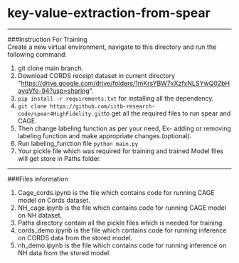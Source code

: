 # key-value-extraction-from-spear
---------------------------------------------------------------------------------------------------------------------------------------------------------------
###Instruction For Training<br>
Create a new virtual environment, navigate to this directory and run the following command:
1. git clone main branch.<br>
2. Download CORDS receipt dataset in current directory "https://drive.google.com/drive/folders/1mKrsYBW7xXzfxNLSYwQ02bHayqVfe-94?usp=sharing".
3.  ```pip install -r requirements.txt``` for installing all the dependency.
4.  ```git clone https://github.com/iitb-research-code/spear4HighFidelity.git```to get all the required files to run spear and CAGE.<br>
5. Then change labeling function as per your need, Ex- adding or removing labeling function and make appropriate changes.(optional).<br>
6. Run labeling_function file ```python main.py```
7. Your pickle file which was required for training and trained Model files will get store in Paths folder.<br>
---------------------------------------------------------------------------------------------------------------------------------------------------------------
###Files information<br>
1. Cage_cords.ipynb is the file which contains code for running CAGE model on Cords dataset.<br>
2. NH_cage.ipynb is the file which contains code for running CAGE model on NH dataset.<br>
3. Paths directory contain all the pickle files which is needed for training.<br>
4. cords_demo.ipynb is the file which contains code for running inference on CORDS data from the stored model.<br>
5. nh_demo.ipynb is the file which contains code for running inference on NH data from the stored model.<br>

